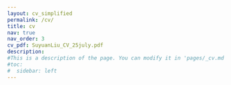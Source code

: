 ```yaml
---
layout: cv_simplified
permalink: /cv/
title: cv
nav: true
nav_order: 3
cv_pdf: SuyuanLiu_CV_25july.pdf
description:
#This is a description of the page. You can modify it in 'pages/_cv.md'. You can also change or remove the top pdf download button.
#toc:
#  sidebar: left
---
```

